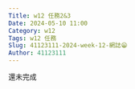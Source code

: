 ```yaml
---
Title: w12 任務2&3
Date: 2024-05-10 11:00
Category: w12
Tags: w12 任務
Slug: 41123111-2024-week-12-網誌😁
Author: 41123111
---
```

還未完成